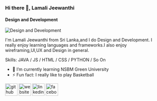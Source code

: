 ### Hi there 👋,  Lamali Jeewanthi
#### Design and Development
![Design and Development](https://www.linkedin.com/in/lamali-jeewanthi-2b03951b9)

I'm Lamali Jeewanthi from Sri Lanka,and I do  Design and Development. I really enjoy learning languages and frameworks.I also enjoy wireframing,UI,UX and Design in general.

Skills:  JAVA / JS / HTML / CSS / PYTHON / So On

 
- 🌱 I’m currently learning NSBM Green University 
- ⚡ Fun fact: I really like to play Basketball 


[<img src='https://cdn.jsdelivr.net/npm/simple-icons@3.0.1/icons/github.svg' alt='github' height='40'>](https://github.com/LamaliJeewanthi)  [<img src='https://cdn.jsdelivr.net/npm/simple-icons@3.0.1/icons/icloud.svg' alt='website' height='40'>](https://github.com/LamaliJeewanthi)  [<img src='https://cdn.jsdelivr.net/npm/simple-icons@3.0.1/icons/linkedin.svg' alt='linkedin' height='40'>](https://www.linkedin.com/in/lamali-jeewanthi-2b03951b9)  [<img src='https://cdn.jsdelivr.net/npm/simple-icons@3.0.1/icons/facebook.svg' alt='facebook' height='40'>](https://www.facebook.com/lamali.jeewanthi)  


